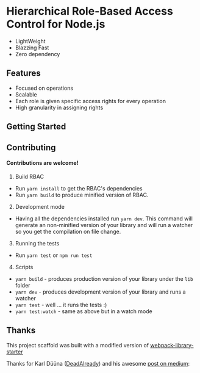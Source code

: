 # Hierarchical Role-Based Access Control for Node.js

* LightWeight
* Blazzing Fast
* Zero dependency

## Features

* Focused on operations
* Scalable
* Each role is given specific access rights for every operation
* High granularity in assigning rights

## Getting Started


## Contributing

#### Contributions are welcome!

1. Build RBAC
  * Run `yarn install` to get the RBAC's dependencies
  * Run `yarn build` to produce minified version of RBAC.

2. Development mode
  * Having all the dependencies installed run `yarn dev`. This command will generate an non-minified version of your library and will run a watcher so you get the compilation on file change.

3. Running the tests
  * Run `yarn test` or `npm run test`

4. Scripts
* `yarn build` - produces production version of your library under the `lib` folder
* `yarn dev` - produces development version of your library and runs a watcher
* `yarn test` - well ... it runs the tests :)
* `yarn test:watch` - same as above but in a watch mode


## Thanks

  This project scaffold was built with a modified version of [webpack-library-starter](https://github.com/krasimir/webpack-library-starter)

  Thanks for Karl Düüna ([DeadAlready](https://github.com/DeadAlready)) and his awesome [post on medium](https://blog.nodeswat.com/implement-access-control-in-node-js-8567e7b484d1): 